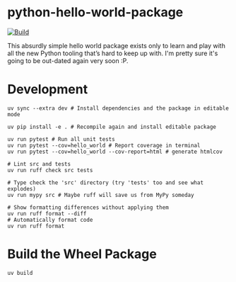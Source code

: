 # python-hello-world-package
[![Build](https://github.com/jxcodetw/python-hello-world-package/actions/workflows/main.yml/badge.svg?branch=main)](https://github.com/jxcodetw/python-hello-world-package/actions/workflows/main.yml)

This absurdly simple hello world package exists only to learn and play with all the new Python tooling that’s hard to keep up with. I'm pretty sure it's going to be out-dated again very soon :P.

# Development
```shell
uv sync --extra dev # Install dependencies and the package in editable mode

uv pip install -e . # Recompile again and install editable package

uv run pytest # Run all unit tests
uv run pytest --cov=hello_world # Report coverage in terminal
uv run pytest --cov=hello_world --cov-report=html # generate htmlcov

# Lint src and tests
uv run ruff check src tests 

# Type check the 'src' directory (try 'tests' too and see what explodes)
uv run mypy src # Maybe ruff will save us from MyPy someday

# Show formatting differences without applying them
uv run ruff format --diff
# Automatically format code
uv run ruff format
```

# Build the Wheel Package
```shell
uv build
```